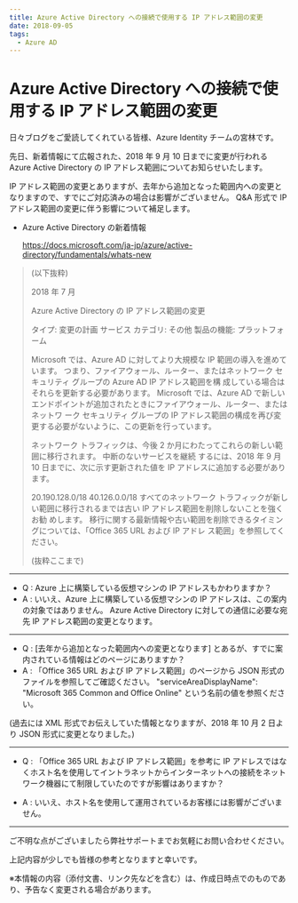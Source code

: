 ```yaml
---
title: Azure Active Directory への接続で使用する IP アドレス範囲の変更
date: 2018-09-05
tags:
  - Azure AD
---
```


# Azure Active Directory への接続で使用する IP アドレス範囲の変更

日々ブログをご愛読してくれている皆様、Azure Identity チームの宮林です。

先日、新着情報にて広報された、2018 年 9 月 10 日までに変更が行われる Azure Active Directory の IP アドレス範囲についてお知らせいたします。

IP アドレス範囲の変更とありますが、去年から追加となった範囲内への変更となりますので、すでにご対応済みの場合は影響がございません。
Q&A 形式で IP アドレス範囲の変更に伴う影響について補足します。

- Azure Active Directory の新着情報

  https://docs.microsoft.com/ja-jp/azure/active-directory/fundamentals/whats-new


> (以下抜粋)
> 
> 2018 年 7 月
> 
> Azure Active Directory の IP アドレス範囲の変更
> 
> タイプ: 変更の計画
> サービス カテゴリ: その他
> 製品の機能: プラットフォーム
> 
> Microsoft では、Azure AD に対してより大規模な IP 範囲の導入を進めています。
> つまり、ファイアウォール、ルーター、またはネットワーク セキュリティ グループの Azure AD IP アドレス範囲を構 成している場合はそれらを更新する必要があります。
> Microsoft では、Azure AD で新しいエンドポイントが追加されたときにファイアウォール、ルーター、またはネットワ ーク セキュリティ グループの IP アドレス範囲の構成を再び変更する必要がないように、この更新を行っています。
> 
> ネットワーク トラフィックは、今後 2 か月にわたってこれらの新しい範囲に移行されます。 中断のないサービスを継続 するには、2018 年 9 月 10 日までに、次に示す更新された値を IP アドレスに追加する必要があります。
> 
> 20.190.128.0/18
> 40.126.0.0/18
> すべてのネットワーク トラフィックが新しい範囲に移行されるまでは古い IP アドレス範囲を削除しないことを強くお勧 めします。 移行に関する最新情報や古い範囲を削除できるタイミングについては、「Office 365 URL および IP アドレ ス範囲」を参照してください。
> 
> (抜粋ここまで)

--- 

- Q : Azure 上に構築している仮想マシンの IP アドレスもかわりますか？
- A : いいえ、Azure 上に構築している仮想マシンの IP アドレスは、この案内の対象ではありません。
Azure Active Directory に対しての通信に必要な宛先 IP アドレス範囲の変更となります。

---

- Q : [去年から追加となった範囲内への変更となります] とあるが、すでに案内されている情報はどのページにありますか？
- A : 「Office 365 URL および IP アドレス範囲」のページから JSON 形式のファイルを参照してご確認ください。
"serviceAreaDisplayName": "Microsoft 365 Common and Office Online" という名前の値を参照ください。

(過去には XML 形式でお伝えしていた情報となりますが、2018 年 10 月 2 日より JSON 形式に変更となりました。)

---

- Q : 「Office 365 URL および IP アドレス範囲」を参考に IP アドレスではなくホスト名を使用してイントラネットからインターネットへの接続をネットワーク機器にて制限していたのですが影響はありますか？

- A : いいえ、ホスト名を使用して運用されているお客様には影響がございません。

---


ご不明な点がございましたら弊社サポートまでお気軽にお問い合わせください。

上記内容が少しでも皆様の参考となりますと幸いです。

※本情報の内容（添付文書、リンク先などを含む）は、作成日時点でのものであり、予告なく変更される場合があります。
